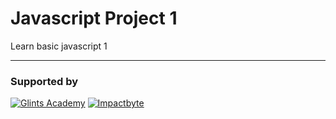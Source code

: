 # Javascript Project 1

Learn basic javascript 1

---

### Supported by

[![Glints Academy](https://media.licdn.com/dms/image/C510BAQFJFiejMTlfoQ/company-logo_200_200/0?e=2159024400&v=beta&t=g10zjCMHrSAlHY_2EMp9WXyFfekM-YEfErz3pIa9PiM)](https://glints.com/) [![Impactbyte](https://d33wubrfki0l68.cloudfront.net/e2aaebd94872fe9126e27bfdb38024fa5deb45d3/19744/static/assets/brand/impactbyte_horizontal_color-trans.svg)](https://impactbyte.com/)
